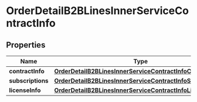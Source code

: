 

# OrderDetailB2BLinesInnerServiceContractInfo


## Properties

| Name | Type | Description | Notes |
|------------ | ------------- | ------------- | -------------|
|**contractInfo** | [**OrderDetailB2BLinesInnerServiceContractInfoContractInfo**](OrderDetailB2BLinesInnerServiceContractInfoContractInfo.md) |  |  [optional] |
|**subscriptions** | [**OrderDetailB2BLinesInnerServiceContractInfoSubscriptions**](OrderDetailB2BLinesInnerServiceContractInfoSubscriptions.md) |  |  [optional] |
|**licenseInfo** | [**OrderDetailB2BLinesInnerServiceContractInfoLicenseInfo**](OrderDetailB2BLinesInnerServiceContractInfoLicenseInfo.md) |  |  [optional] |



